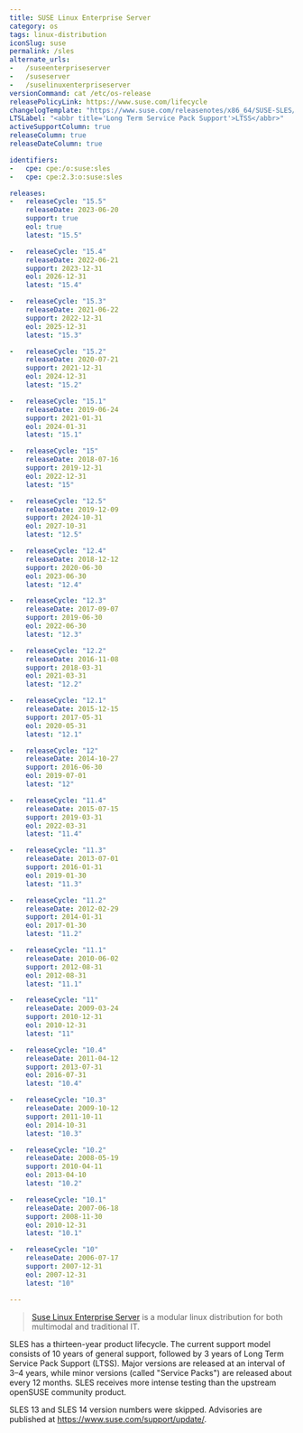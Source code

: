 ```yaml
---
title: SUSE Linux Enterprise Server
category: os
tags: linux-distribution
iconSlug: suse
permalink: /sles
alternate_urls:
-   /suseenterpriseserver
-   /suseserver
-   /suselinuxenterpriseserver
versionCommand: cat /etc/os-release
releasePolicyLink: https://www.suse.com/lifecycle
changelogTemplate: "https://www.suse.com/releasenotes/x86_64/SUSE-SLES/{{'__LATEST__'|replace:'.','-SP'}}/"
LTSLabel: "<abbr title='Long Term Service Pack Support'>LTSS</abbr>"
activeSupportColumn: true
releaseColumn: true
releaseDateColumn: true

identifiers:
-   cpe: cpe:/o:suse:sles
-   cpe: cpe:2.3:o:suse:sles

releases:
-   releaseCycle: "15.5"
    releaseDate: 2023-06-20
    support: true
    eol: true
    latest: "15.5"

-   releaseCycle: "15.4"
    releaseDate: 2022-06-21
    support: 2023-12-31
    eol: 2026-12-31
    latest: "15.4"

-   releaseCycle: "15.3"
    releaseDate: 2021-06-22
    support: 2022-12-31
    eol: 2025-12-31
    latest: "15.3"

-   releaseCycle: "15.2"
    releaseDate: 2020-07-21
    support: 2021-12-31
    eol: 2024-12-31
    latest: "15.2"

-   releaseCycle: "15.1"
    releaseDate: 2019-06-24
    support: 2021-01-31
    eol: 2024-01-31
    latest: "15.1"

-   releaseCycle: "15"
    releaseDate: 2018-07-16
    support: 2019-12-31
    eol: 2022-12-31
    latest: "15"

-   releaseCycle: "12.5"
    releaseDate: 2019-12-09
    support: 2024-10-31
    eol: 2027-10-31
    latest: "12.5"

-   releaseCycle: "12.4"
    releaseDate: 2018-12-12
    support: 2020-06-30
    eol: 2023-06-30
    latest: "12.4"

-   releaseCycle: "12.3"
    releaseDate: 2017-09-07
    support: 2019-06-30
    eol: 2022-06-30
    latest: "12.3"

-   releaseCycle: "12.2"
    releaseDate: 2016-11-08
    support: 2018-03-31
    eol: 2021-03-31
    latest: "12.2"

-   releaseCycle: "12.1"
    releaseDate: 2015-12-15
    support: 2017-05-31
    eol: 2020-05-31
    latest: "12.1"

-   releaseCycle: "12"
    releaseDate: 2014-10-27
    support: 2016-06-30
    eol: 2019-07-01
    latest: "12"

-   releaseCycle: "11.4"
    releaseDate: 2015-07-15
    support: 2019-03-31
    eol: 2022-03-31
    latest: "11.4"

-   releaseCycle: "11.3"
    releaseDate: 2013-07-01
    support: 2016-01-31
    eol: 2019-01-30
    latest: "11.3"

-   releaseCycle: "11.2"
    releaseDate: 2012-02-29
    support: 2014-01-31
    eol: 2017-01-30
    latest: "11.2"

-   releaseCycle: "11.1"
    releaseDate: 2010-06-02
    support: 2012-08-31
    eol: 2012-08-31
    latest: "11.1"

-   releaseCycle: "11"
    releaseDate: 2009-03-24
    support: 2010-12-31
    eol: 2010-12-31
    latest: "11"

-   releaseCycle: "10.4"
    releaseDate: 2011-04-12
    support: 2013-07-31
    eol: 2016-07-31
    latest: "10.4"

-   releaseCycle: "10.3"
    releaseDate: 2009-10-12
    support: 2011-10-11
    eol: 2014-10-31
    latest: "10.3"

-   releaseCycle: "10.2"
    releaseDate: 2008-05-19
    support: 2010-04-11
    eol: 2013-04-10
    latest: "10.2"

-   releaseCycle: "10.1"
    releaseDate: 2007-06-18
    support: 2008-11-30
    eol: 2010-12-31
    latest: "10.1"

-   releaseCycle: "10"
    releaseDate: 2006-07-17
    support: 2007-12-31
    eol: 2007-12-31
    latest: "10"

---
```


> [Suse Linux Enterprise Server](https://www.suse.com/products/server/) is a modular linux
> distribution for both multimodal and traditional IT.

SLES has a thirteen-year product lifecycle. The current support model consists of 10 years of
general support, followed by 3 years of Long Term Service Pack Support (LTSS). Major versions are
released at an interval of 3–4 years, while minor versions (called "Service Packs") are released
about every 12 months. SLES receives more intense testing than the upstream openSUSE community
product.

SLES 13 and SLES 14 version numbers were skipped. Advisories are published at <https://www.suse.com/support/update/>.
